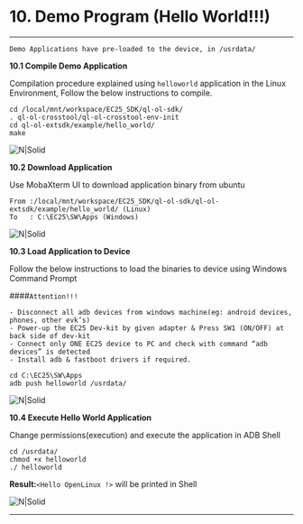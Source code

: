 # 10. Demo Program (Hello World!!!)

------------

```warning
Demo Applications have pre-loaded to the device, in /usrdata/
```

__10.1 Compile Demo Application__

Compilation procedure explained using `helloworld` application in the Linux Environment, Follow the below instructions to compile.

```console
cd /local/mnt/workspace/EC25_SDK/ql-ol-sdk/
. ql-ol-crosstool/ql-ol-crosstool-env-init
cd ql-ol-extsdk/example/hello_world/
make
```

![N|Solid](../pics/EC25/ec25-ex-compilation.jpg)

__10.2 Download Application__

Use MobaXterm UI to download application binary from ubuntu

```code
From :/local/mnt/workspace/EC25_SDK/ql-ol-sdk/ql-ol-extsdk/example/hello_world/ (Linux)
To   : C:\EC25\SW\Apps (Windows)
```
![N|Solid](../pics/EC25/ec25-ex-app-download.jpg)

__10.3 Load Application to Device__

Follow the below instructions to load the binaries to device using Windows Command Prompt

####`Attention!!!`
```warning
- Disconnect all adb devices from windows machine(eg: android devices, phones, other evk’s)
- Power-up the EC25 Dev-kit by given adapter & Press SW1 (ON/OFF) at back side of dev-kit
- Connect only ONE EC25 device to PC and check with command “adb devices” is detected
- Install adb & fastboot drivers if required.
```
```console
cd C:\EC25\SW\Apps
adb push helloworld /usrdata/
```
![N|Solid](../pics/EC25/ec25-ex-adbpush.jpg)

__10.4 Execute Hello World Application__

Change permissions(execution) and execute the application in ADB Shell

```console
cd /usrdata/                         
chmod +x helloworld
./ helloworld
```
__Result:__`<Hello OpenLinux !>` will be printed in Shell

![N|Solid](../pics/EC25/helloworld.jpg)

------------